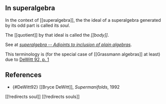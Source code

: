 
## In superalgebra

In the context of [[superalgebra]], the the ideal of a superalgebra generated by its odd part is called its _soul_.

The [[quotient]] by that ideal is called the _[[body]]_.

See at _[superalgebra -- Adjoints to inclusion of plain algebras](super+algebra#AdjointsToInclusionOfPlainAlgebra)_.

This terminology is (for the special case of [[Grassmann algebras]] at least) due to [DeWitt 92, p. 1](#DeWitt92)

## References

* {#DeWitt92} [[Bryce DeWitt]], _Supermanifolds_, 1992


[[!redirects soul]]
[[!redirects souls]]
